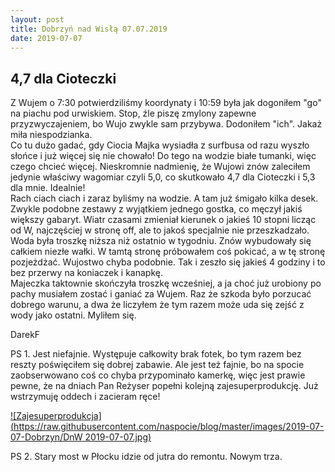 ```yaml
---
layout: post
title: Dobrzyń nad Wisłą 07.07.2019
date: 2019-07-07
---
```


## 4,7 dla Cioteczki  

Z Wujem o 7:30 potwierdziliśmy koordynaty i 10:59 była jak dogoniłem "go" na piachu pod urwiskiem. 
Stop, źle piszę zmylony zapewne przyzwyczajeniem, bo Wujo zwykle sam przybywa. 
Dodoniłem "ich". Jakaż miła niespodzianka.  
Co tu dużo gadać, gdy Ciocia Majka wysiadła z surfbusa od razu wyszło słońce i już więcej się nie chowało! 
Do tego na wodzie białe tumanki, więc czego chcieć więcej. 
Nieskromnie nadmienię, że Wujowi znów zaleciłem jedynie właściwy wagomiar czyli 5,0, co skutkowało 4,7 dla Cioteczki i 5,3 dla mnie. Idealnie!  
Rach ciach ciach i zaraz byliśmy na wodzie. A tam już śmigało kilka desek. 
Zwykle podobne zestawy z wyjątkiem jednego gostka, co męczył jakiś większy gabaryt. 
Wiatr czasami zmieniał kierunek o jakieś 10 stopni licząc od W, najczęściej w stronę off, ale to jakoś specjalnie nie przeszkadzało. 
Woda była troszkę niższa niż ostatnio w tygodniu. Znów wybudowały się całkiem niezłe wałki. 
W tamtą stronę próbowałem coś pokicać, a w tę stronę pozjeżdżać. Wujostwo chyba podobnie. 
Tak i zeszło się jakieś 4 godziny i to bez przerwy na koniaczek i kanapkę.  
Majeczka taktownie skończyła troszkę wcześniej, a ja choć już urobiony po pachy musiałem zostać i ganiać za Wujem. 
Raz że szkoda było porzucać dobrego warunu, a dwa że liczyłem że tym razem może uda się zejść z wody jako ostatni. Myliłem się.  

DarekF  

PS 1. Jest niefajnie. Występuje całkowity brak fotek, bo tym razem bez reszty poświęciłem się dobrej zabawie. 
Ale jest też fajnie, bo na spocie zaobserwowano coś co chyba przypominało kamerkę, 
więc jest prawie pewne, że na dniach Pan Reżyser popełni kolejną zajesuperprodukcję. Już wstrzymuję oddech i zacieram ręce!  

[![Zajesuperprodukcja](https://raw.githubusercontent.com/naspocie/blog/master/images/2019-07-07-Dobrzyn/DnW 2019-07-07.jpg)](https://youtu.be/AbR6iux4tb4)  

PS 2. Stary most w Płocku idzie od jutra do remontu. Nowym trza.